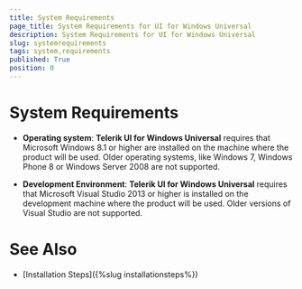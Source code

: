 ```yaml
---
title: System Requirements
page_title: System Requirements for UI for Windows Universal
description: System Requirements for UI for Windows Universal
slug: systemrequirements
tags: system,requirements
published: True
position: 0
---
```


# System Requirements



* **Operating system**: **Telerik UI for Windows Universal** requires that Microsoft Windows 8.1 or higher are installed on the machine where the product will be used. Older operating systems, like Windows 7, Windows Phone 8 or Windows Server 2008 are not supported.              

* **Development Environment**: **Telerik UI for Windows Universal** requires that Microsoft Visual Studio 2013 or higher is installed on the development machine where the product will be used. Older versions of Visual Studio are not supported.
                

# See Also

 * [Installation Steps]({%slug installationsteps%})
